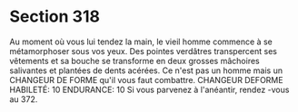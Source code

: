 # Section 318

Au moment où vous lui tendez la main, le vieil homme commence
à se métamorphoser sous vos yeux. Des pointes verdâtres
transpercent ses vêtements et sa bouche se transforme en deux
grosses mâchoires salivantes et plantées de dents acérées. Ce n'est
pas un homme mais un CHANGEUR DE FORME qu'il vous faut
combattre.
CHANGEUR  DEFORME HABILETÉ: 10 ENDURANCE: 10
Si vous parvenez à l'anéantir, rendez -vous au  372.